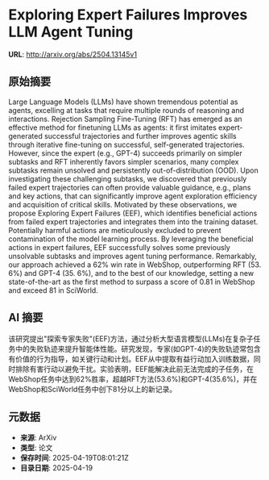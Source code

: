# Exploring Expert Failures Improves LLM Agent Tuning

**URL**: http://arxiv.org/abs/2504.13145v1

## 原始摘要

Large Language Models (LLMs) have shown tremendous potential as agents,
excelling at tasks that require multiple rounds of reasoning and interactions.
Rejection Sampling Fine-Tuning (RFT) has emerged as an effective method for
finetuning LLMs as agents: it first imitates expert-generated successful
trajectories and further improves agentic skills through iterative fine-tuning
on successful, self-generated trajectories. However, since the expert (e.g.,
GPT-4) succeeds primarily on simpler subtasks and RFT inherently favors simpler
scenarios, many complex subtasks remain unsolved and persistently
out-of-distribution (OOD). Upon investigating these challenging subtasks, we
discovered that previously failed expert trajectories can often provide
valuable guidance, e.g., plans and key actions, that can significantly improve
agent exploration efficiency and acquisition of critical skills. Motivated by
these observations, we propose Exploring Expert Failures (EEF), which
identifies beneficial actions from failed expert trajectories and integrates
them into the training dataset. Potentially harmful actions are meticulously
excluded to prevent contamination of the model learning process. By leveraging
the beneficial actions in expert failures, EEF successfully solves some
previously unsolvable subtasks and improves agent tuning performance.
Remarkably, our approach achieved a 62\% win rate in WebShop, outperforming RFT
(53. 6\%) and GPT-4 (35. 6\%), and to the best of our knowledge, setting a new
state-of-the-art as the first method to surpass a score of 0.81 in WebShop and
exceed 81 in SciWorld.


## AI 摘要

该研究提出"探索专家失败"(EEF)方法，通过分析大型语言模型(LLMs)在复杂子任务中的失败轨迹来提升智能体性能。研究发现，专家(如GPT-4)的失败轨迹常包含有价值的行为指导，如关键行动和计划。EEF从中提取有益行动加入训练数据，同时排除有害行动以避免干扰。实验表明，EEF能解决此前无法完成的子任务，在WebShop任务中达到62%胜率，超越RFT方法(53.6%)和GPT-4(35.6%)，并在WebShop和SciWorld任务中创下81分以上的新记录。

## 元数据

- **来源**: ArXiv
- **类型**: 论文
- **保存时间**: 2025-04-19T08:01:21Z
- **目录日期**: 2025-04-19
